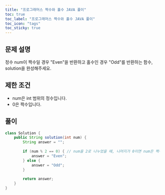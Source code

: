 ```yaml
---
title: "프로그래머스 짝수와 홀수 JAVA 풀이"
toc: true
toc_label: "프로그래머스 짝수와 홀수 JAVA 풀이"
toc_icon: "tags"
toc_sticky: true
---
```

## 문제 설명
정수 num이 짝수일 경우 "Even"을 반환하고 홀수인 경우 "Odd"를 반환하는 함수, solution을 완성해주세요.

## 제한 조건
- num은 int 범위의 정수입니다.
- 0은 짝수입니다.

## 풀이
```java
class Solution {
    public String solution(int num) {
        String answer = "";
        
        if (num % 2 == 0) { // num을 2로 나누었을 때, 나머지가 0이면 num은 짝수입니다.
            answer = "Even";
        } else {
            answer = "Odd";
        }
        
        return answer;
    }
}
```
